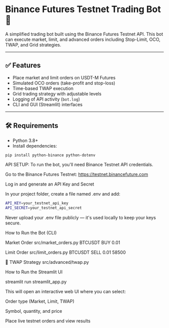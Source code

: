 # Binance Futures Testnet Trading Bot 🤖

A simplified trading bot built using the Binance Futures Testnet API. This bot can execute market, limit, and advanced orders including Stop-Limit, OCO, TWAP, and Grid strategies.

---

## ✅ Features

- Place market and limit orders on USDT-M Futures
- Simulated OCO orders (take-profit and stop-loss)
- Time-based TWAP execution
- Grid trading strategy with adjustable levels
- Logging of API activity (`bot.log`)
- CLI and GUI (Streamlit) interfaces

---

## 🛠️ Requirements

- Python 3.8+
- Install dependencies:

```bash
pip install python-binance python-dotenv

```


API SETUP:
To run the bot, you'll need Binance Testnet API credentials.

Go to the Binance Futures Testnet:
https://testnet.binancefuture.com

Log in and generate an API Key and Secret

In your project folder, create a file named .env and add:

```bash
API_KEY=your_testnet_api_key
API_SECRET=your_testnet_api_secret

```
Never upload your .env file publicly — it's used locally to keep your keys secure.



How to Run the Bot (CLI)

Market Order
src/market_orders.py BTCUSDT BUY 0.01

Limit Order
src/limit_orders.py BTCUSDT SELL 0.01 58500

🔵 TWAP Strategy
src/advanced/twap.py



How to Run the Streamlit UI

streamlit run streamlit_app.py

This will open an interactive web UI where you can select:

Order type (Market, Limit, TWAP)

Symbol, quantity, and price

Place live testnet orders and view results

